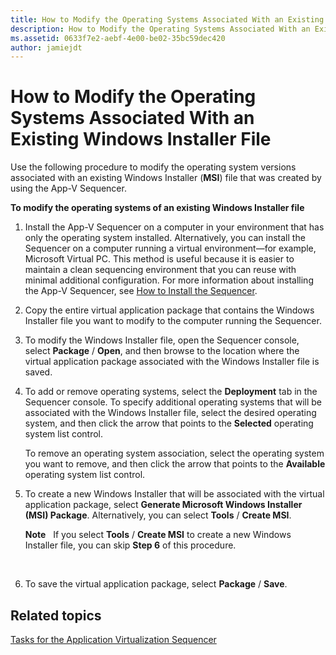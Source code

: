 ```yaml
---
title: How to Modify the Operating Systems Associated With an Existing Windows Installer File
description: How to Modify the Operating Systems Associated With an Existing Windows Installer File
ms.assetid: 0633f7e2-aebf-4e00-be02-35bc59dec420
author: jamiejdt
---
```


# How to Modify the Operating Systems Associated With an Existing Windows Installer File


Use the following procedure to modify the operating system versions associated with an existing Windows Installer (**MSI**) file that was created by using the App-V Sequencer.

**To modify the operating systems of an existing Windows Installer file**

1.  Install the App-V Sequencer on a computer in your environment that has only the operating system installed. Alternatively, you can install the Sequencer on a computer running a virtual environment—for example, Microsoft Virtual PC. This method is useful because it is easier to maintain a clean sequencing environment that you can reuse with minimal additional configuration. For more information about installing the App-V Sequencer, see [How to Install the Sequencer](how-to-install-the-sequencer.md).

2.  Copy the entire virtual application package that contains the Windows Installer file you want to modify to the computer running the Sequencer.

3.  To modify the Windows Installer file, open the Sequencer console, select **Package** / **Open**, and then browse to the location where the virtual application package associated with the Windows Installer file is saved.

4.  To add or remove operating systems, select the **Deployment** tab in the Sequencer console. To specify additional operating systems that will be associated with the Windows Installer file, select the desired operating system, and then click the arrow that points to the **Selected** operating system list control.

    To remove an operating system association, select the operating system you want to remove, and then click the arrow that points to the **Available** operating system list control.

5.  To create a new Windows Installer that will be associated with the virtual application package, select **Generate Microsoft Windows Installer (MSI) Package**. Alternatively, you can select **Tools** / **Create MSI**.

    **Note**  
    If you select **Tools** / **Create MSI** to create a new Windows Installer file, you can skip **Step 6** of this procedure.

     

6.  To save the virtual application package, select **Package** / **Save**.

## Related topics


[Tasks for the Application Virtualization Sequencer](tasks-for-the-application-virtualization-sequencer.md)

 

 





